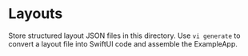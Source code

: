 # Layouts

Store structured layout JSON files in this directory. Use `vi generate` to convert a layout file into SwiftUI code and assemble the ExampleApp.

